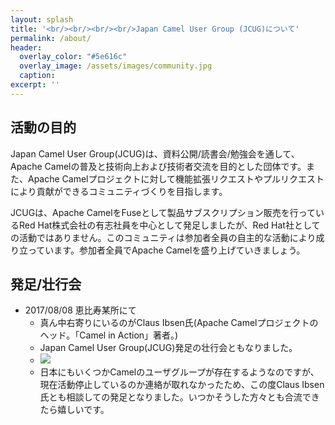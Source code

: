 ```yaml
---
layout: splash
title: '<br/><br/><br/><br/>Japan Camel User Group (JCUG)について'
permalink: /about/
header:
  overlay_color: "#5e616c"
  overlay_image: /assets/images/community.jpg
  caption: 
excerpt: ''
---
```


## 活動の目的
Japan Camel User Group(JCUG)は、資料公開/読書会/勉強会を通して、Apache Camelの普及と技術向上および技術者交流を目的とした団体です。また、Apache Camelプロジェクトに対して機能拡張リクエストやプルリクエストにより貢献ができるコミュニティづくりを目指します。

JCUGは、Apache CamelをFuseとして製品サブスクリプション販売を行っているRed Hat株式会社の有志社員を中心として発足しましたが、Red Hat社としての活動ではありません。このコミュニティは参加者全員の自主的な活動により成り立っています。参加者全員でApache Camelを盛り上げていきましょう。

## 発足/壮行会
* 2017/08/08 恵比寿某所にて 
  * 真ん中右寄りにいるのがClaus Ibsen氏(Apache Camelプロジェクトのヘッド。「Camel in Action」著者。)
  * Japan Camel User Group(JCUG)発足の壮行会ともなりました。
  * ![](https://user-images.githubusercontent.com/27920264/29102228-8a769d90-7cf2-11e7-8cf2-6243e84d3032.jpg)
  * 日本にもいくつかCamelのユーザグループが存在するようなのですが、現在活動停止しているのか連絡が取れなかったため、この度Claus Ibsen氏とも相談しての発足となりました。いつかそうした方々とも合流できたら嬉しいです。
